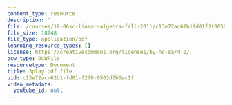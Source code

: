 ```yaml
---
content_type: resource
description: ''
file: /courses/18-06sc-linear-algebra-fall-2011/c13e72ac62b1fd01f2f00503d3b6ac1f_BaBoztM9Q1w.pdf
file_size: 18748
file_type: application/pdf
learning_resource_types: []
license: https://creativecommons.org/licenses/by-nc-sa/4.0/
ocw_type: OCWFile
resourcetype: Document
title: 3play pdf file
uid: c13e72ac-62b1-fd01-f2f0-0503d3b6ac1f
video_metadata:
  youtube_id: null
---
```

